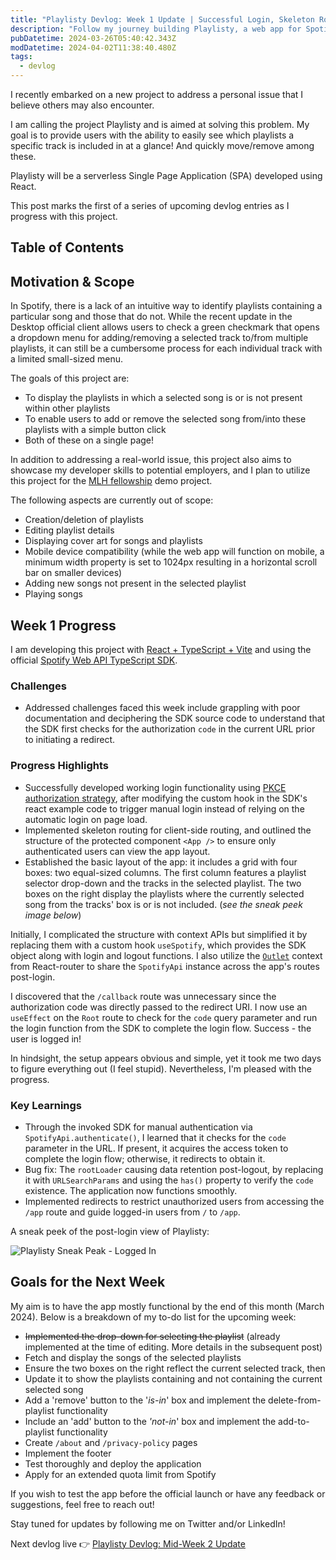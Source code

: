 ```yaml
---
title: "Playlisty Devlog: Week 1 Update | Successful Login, Skeleton Routing, and Basic Layout Implemented"
description: "Follow my journey building Playlisty, a web app for Spotify users like myself. Discover how I'm solving the challenge of tracking songs across playlists and simplifying music organization. Inspired by my own frustration with Spotify, where finding which playlists contain or lack specific songs is often a hassle."
pubDatetime: 2024-03-26T05:40:42.343Z
modDatetime: 2024-04-02T11:38:40.480Z
tags:
  - devlog
---
```


I recently embarked on a new project to address a personal issue that I believe others may also encounter.

I am calling the project Playlisty and is aimed at solving this problem. My goal is to provide users with the ability to easily see which playlists a specific track is included in at a glance! And quickly move/remove among these.

Playlisty will be a serverless Single Page Application (SPA) developed using React.

This post marks the first of a series of upcoming devlog entries as I progress with this project.

## Table of Contents

## Motivation & Scope

In Spotify, there is a lack of an intuitive way to identify playlists containing a particular song and those that do not. While the recent update in the Desktop official client allows users to check a green checkmark that opens a dropdown menu for adding/removing a selected track to/from multiple playlists, it can still be a cumbersome process for each individual track with a limited small-sized menu.

The goals of this project are:

- To display the playlists in which a selected song is or is not present within other playlists
- To enable users to add or remove the selected song from/into these playlists with a simple button click
- Both of these on a single page!

In addition to addressing a real-world issue, this project also aims to showcase my developer skills to potential employers, and I plan to utilize this project for the [MLH fellowship](https://fellowship.mlh.io/programs/software-engineering) demo project.

The following aspects are currently out of scope:

- Creation/deletion of playlists
- Editing playlist details
- Displaying cover art for songs and playlists
- Mobile device compatibility (while the web app will function on mobile, a minimum width property is set to 1024px resulting in a horizontal scroll bar on smaller devices)
- Adding new songs not present in the selected playlist
- Playing songs

## Week 1 Progress

I am developing this project with [React + TypeScript + Vite](/posts/eslint-and-prettier-in-react-ts-project-setup) and using the official [Spotify Web API TypeScript SDK](https://github.com/spotify/spotify-web-api-ts-sdk).

### Challenges

- Addressed challenges faced this week include grappling with poor documentation and deciphering the SDK source code to understand that the SDK first checks for the authorization `code` in the current URL prior to initiating a redirect.

### Progress Highlights

- Successfully developed working login functionality using [PKCE authorization strategy](https://developer.spotify.com/documentation/web-api/tutorials/code-pkce-flow), after modifying the custom hook in the SDK's react example code to trigger manual login instead of relying on the automatic login on page load.
- Implemented skeleton routing for client-side routing, and outlined the structure of the protected component `<App />` to ensure only authenticated users can view the app layout.
- Established the basic layout of the app: it includes a grid with four boxes: two equal-sized columns. The first column features a playlist selector drop-down and the tracks in the selected playlist. The two boxes on the right display the playlists where the currently selected song from the tracks' box is or is not included. (_see the sneak peek image below_)

Initially, I complicated the structure with context APIs but simplified it by replacing them with a custom hook `useSpotify`, which provides the SDK object along with login and logout functions. I also utilize the [`Outlet`](https://reactrouter.com/en/main/hooks/use-outlet-context) context from React-router to share the `SpotifyApi` instance across the app's routes post-login.

I discovered that the `/callback` route was unnecessary since the authorization code was directly passed to the redirect URI. I now use an `useEffect` on the `Root` route to check for the `code` query parameter and run the login function from the SDK to complete the login flow. Success - the user is logged in!

In hindsight, the setup appears obvious and simple, yet it took me two days to figure everything out (I feel stupid). Nevertheless, I'm pleased with the progress.

### Key Learnings

- Through the invoked SDK for manual authentication via `SpotifyApi.authenticate()`, I learned that it checks for the `code` parameter in the URL. If present, it acquires the access token to complete the login flow; otherwise, it redirects to obtain it.
- Bug fix: The `rootLoader` causing data retention post-logout, by replacing it with `URLSearchParams` and using the `has()` property to verify the `code` existence. The application now functions smoothly.
- Implemented redirects to restrict unauthorized users from accessing the `/app` route and guide logged-in users from `/` to `/app`.

A sneak peek of the post-login view of Playlisty:

![Playlisty Sneak Peak - Logged In](@assets/images/playlisty-devlog-1-sneakpeak.webp)

## Goals for the Next Week

My aim is to have the app mostly functional by the end of this month (March 2024). Below is a breakdown of my to-do list for the upcoming week:

- ~~Implemented the drop-down for selecting the playlist~~ (already implemented at the time of editing. More details in the subsequent post)
- Fetch and display the songs of the selected playlists
- Ensure the two boxes on the right reflect the current selected track, then
- Update it to show the playlists containing and not containing the current selected song
- Add a 'remove' button to the '_is-in_' box and implement the delete-from-playlist functionality
- Include an 'add' button to the _'not-in_' box and implement the add-to-playlist functionality
- Create `/about` and `/privacy-policy` pages
- Implement the footer
- Test thoroughly and deploy the application
- Apply for an extended quota limit from Spotify

If you wish to test the app before the official launch or have any feedback or suggestions, feel free to reach out!

Stay tuned for updates by following me on Twitter and/or LinkedIn!

Next devlog live 👉 [Playlisty Devlog: Mid-Week 2 Update](/posts/project-playlisty-devlog-midweek-2)
